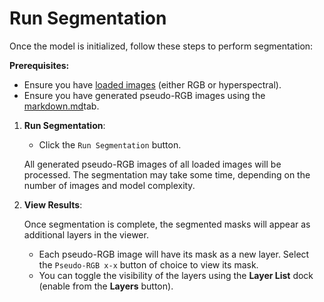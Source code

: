 # Run Segmentation

Once the model is initialized, follow these steps to perform segmentation:

**Prerequisites:**

* Ensure you have [loaded images](../import/) (either RGB or hyperspectral).&#x20;
* Ensure you have generated pseudo-RGB images using the [markdown.md](../markdown.md "mention")tab.

1.  **Run Segmentation**:

    * Click the `Run Segmentation` button.

    All generated pseudo-RGB images of all loaded images will be processed. The segmentation may take some time, depending on the number of images and model complexity.
2.  **View Results**:

    Once segmentation is complete, the segmented masks will appear as additional layers in the viewer.

    * Each pseudo-RGB image will have its mask as a new layer. Select the `Pseudo-RGB x-x` button of choice to view its mask.
    * You can toggle the visibility of the layers using the **Layer List** dock (enable from the **Layers** button).
